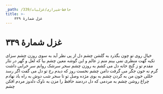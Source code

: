 ```yaml
---
_path: /حافظ-شیرازی/غزلیات/339
title: >-
    غزل شمارهٔ ۳۳۹
---
```

# غزل شمارهٔ ۳۳۹

خیال روی تو چون بگذرد به گلشن چشم
دل از پی نظر آید به سوی روزن چشم
سزای تکیه گهت منظری نمی بینم
منم ز عالم و این گوشه معین چشم
بیا که لعل و گهر در نثار مقدم تو
ز گنج خانه دل می کشم به روزن چشم
سحر سرشک روانم سر خرابی داشت
گرم نه خون جگر می گرفت دامن چشم
نخست روز که دیدم رخ تو دل می گفت
اگر رسد خللی خون من به گردن چشم
به بوی مژده وصل تو تا سحر شب دوش
به راه باد نهادم چراغ روشن چشم
به مردمی که دل دردمند حافظ را
مزن به ناوک دلدوز مردم افکن چشم
